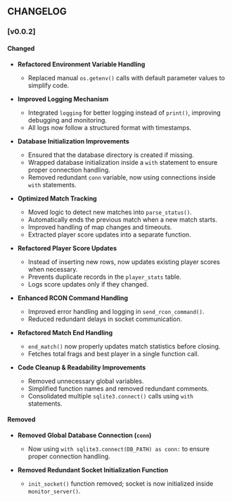 ## CHANGELOG

### **[v0.0.2]**
#### **Changed**
- **Refactored Environment Variable Handling**  
  - Replaced manual `os.getenv()` calls with default parameter values to simplify code.
  
- **Improved Logging Mechanism**  
  - Integrated `logging` for better logging instead of `print()`, improving debugging and monitoring.
  - All logs now follow a structured format with timestamps.

- **Database Initialization Improvements**  
  - Ensured that the database directory is created if missing.
  - Wrapped database initialization inside a `with` statement to ensure proper connection handling.
  - Removed redundant `conn` variable, now using connections inside `with` statements.

- **Optimized Match Tracking**  
  - Moved logic to detect new matches into `parse_status()`.
  - Automatically ends the previous match when a new match starts.
  - Improved handling of map changes and timeouts.
  - Extracted player score updates into a separate function.

- **Refactored Player Score Updates**  
  - Instead of inserting new rows, now updates existing player scores when necessary.
  - Prevents duplicate records in the `player_stats` table.
  - Logs score updates only if they changed.

- **Enhanced RCON Command Handling**  
  - Improved error handling and logging in `send_rcon_command()`.
  - Reduced redundant delays in socket communication.

- **Refactored Match End Handling**  
  - `end_match()` now properly updates match statistics before closing.
  - Fetches total frags and best player in a single function call.

- **Code Cleanup & Readability Improvements**  
  - Removed unnecessary global variables.
  - Simplified function names and removed redundant comments.
  - Consolidated multiple `sqlite3.connect()` calls using `with` statements.

#### **Removed**
- **Removed Global Database Connection (`conn`)**  
  - Now using `with sqlite3.connect(DB_PATH) as conn:` to ensure proper connection handling.
  
- **Removed Redundant Socket Initialization Function**  
  - `init_socket()` function removed; socket is now initialized inside `monitor_server()`.
